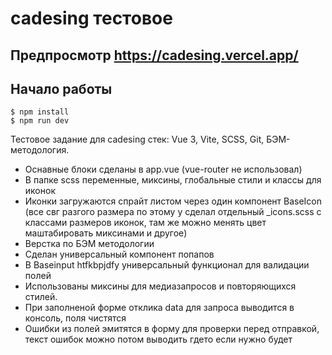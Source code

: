 # cadesing тестовое

## Предпросмотр https://cadesing.vercel.app/

## Начало работы

```
$ npm install
$ npm run dev
```

Тестовое задание для cadesing стек: Vue 3, Vite, SCSS, Git, БЭМ-методология.

* Оснавные блоки сделаны в app.vue (vue-router не использовал)
* В папке scss переменные, миксины, глобальные стили и классы для иконок
* Иконки загружаются спрайт листом через один компонент BaseIcon (все свг разгого размера по этому у сделал отдельный _icons.scss с классами размеров иконок, там же можно менять цвет маштабировать миксинами и другое)
* Верстка по БЭМ методологии
* Сделан универсальный компонент попапов
* В Baseinput htfkbpjdfy универсальный функционал для валидации полей
* Использованы миксины для медиазапросов и повторяющихся стилей.
* При заполненой форме отклика data для запроса выводится в консоль, поля чистятся
* Ошибки из полей эмитятся в форму для проверки перед отправкой, текст ошибок можно потом выводить гдето если нужно будет
